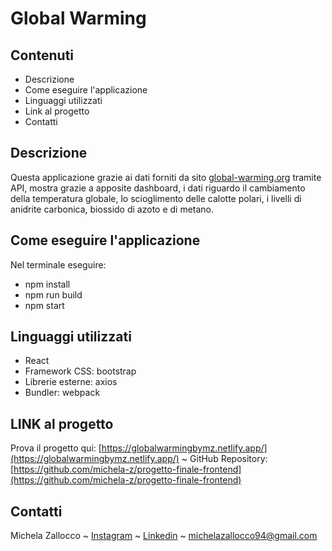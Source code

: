 # Global Warming

## Contenuti
* Descrizione
* Come eseguire l'applicazione
* Linguaggi utilizzati
* Link al progetto
* Contatti


## Descrizione
Questa applicazione grazie ai dati forniti da sito [global-warming.org](https://global-warming.org/) tramite API, mostra grazie a apposite dashboard, i dati riguardo il cambiamento della temperatura globale, lo scioglimento delle calotte polari, i livelli di anidrite carbonica, biossido di azoto e di metano.


## Come eseguire l'applicazione
Nel terminale eseguire:
- npm install
- npm run build
- npm start


## Linguaggi utilizzati
- React
- Framework CSS: bootstrap
- Librerie esterne: axios
- Bundler: webpack

## LINK al progetto
 Prova il progetto qui: [https://globalwarmingbymz.netlify.app/](https://globalwarmingbymz.netlify.app/)
   ~   GitHub Repository: [https://github.com/michela-z/progetto-finale-frontend](https://github.com/michela-z/progetto-finale-frontend) 


## Contatti
Michela Zallocco ~ [Instagram](https://www.instagram.com/michelazallocco/) ~ [Linkedin](https://www.linkedin.com/in/michelazallocco/) ~ michelazallocco94@gmail.com
